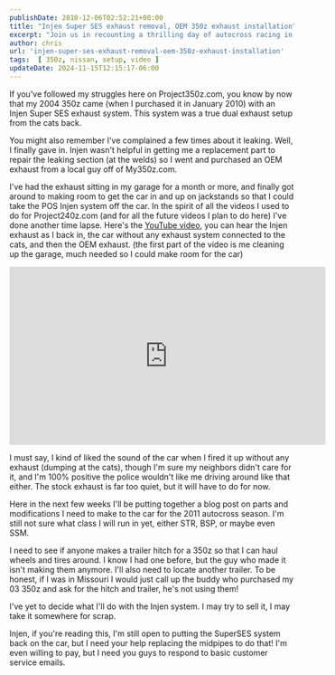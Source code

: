 ```yaml
---
publishDate: 2010-12-06T02:52:21+00:00
title: "Injen Super SES exhaust removal, OEM 350z exhaust installation"
excerpt: "Join us in recounting a thrilling day of autocross racing in California, including course walk-throughs, heat runs, and personal insights."
author: chris
url: 'injen-super-ses-exhaust-removal-oem-350z-exhaust-installation'
tags:  [ 350z, nissan, setup, video ] 
updateDate: 2024-11-15T12:15:17-06:00
---
```


If you've followed my struggles here on Project350z.com, you know by now that my 2004 350z came (when I purchased it in January 2010) with an Injen Super SES exhaust system. This system was a true dual exhaust setup from the cats back.

You might also remember I've complained a few times about it leaking. Well, I finally gave in. Injen wasn't helpful in getting me a replacement part to repair the leaking section (at the welds) so I went and purchased an OEM exhaust from a local guy off of My350z.com.

I've had the exhaust sitting in my garage for a month or more, and finally got around to making room to get the car in and up on jackstands so that I could take the POS Injen system off the car. In the spirit of all the videos I used to do for Project240z.com (and for all the future videos I plan to do here) I've done another time lapse. Here's the [YouTube video](https://www.youtube.com/watch?v=uulSUF6BUVk), you can hear the Injen exhaust as I back in, the car without any exhaust system connected to the cats, and then the OEM exhaust. (the first part of the video is me cleaning up the garage, much needed so I could make room for the car)

<iframe width="560" height="315" src="https://www.youtube.com/embed/uulSUF6BUVk?si=FkEr-dHj8J92mDvJ" title="YouTube video player" frameborder="0" allow="accelerometer; autoplay; clipboard-write; encrypted-media; gyroscope; picture-in-picture; web-share" referrerpolicy="strict-origin-when-cross-origin" allowfullscreen></iframe>

I must say, I kind of liked the sound of the car when I fired it up without any exhaust (dumping at the cats), though I'm sure my neighbors didn't care for it, and I'm 100% positive the police wouldn't like me driving around like that either. The stock exhaust is far too quiet, but it will have to do for now.

Here in the next few weeks I'll be putting together a blog post on parts and modifications I need to make to the car for the 2011 autocross season. I'm still not sure what class I will run in yet, either STR, BSP, or maybe even SSM.

I need to see if anyone makes a trailer hitch for a 350z so that I can haul wheels and tires around. I know I had one before, but the guy who made it isn't making them anymore. I'll also need to locate another trailer. To be honest, if I was in Missouri I would just call up the buddy who purchased my 03 350z and ask for the hitch and trailer, he's not using them!

I've yet to decide what I'll do with the Injen system. I may try to sell it, I may take it somewhere for scrap.

Injen, if you're reading this, I'm still open to putting the SuperSES system back on the car, but I need your help replacing the midpipes to do that! I'm even willing to pay, but I need you guys to respond to basic customer service emails.
